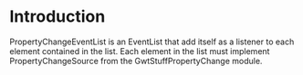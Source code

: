 # Introduction #

PropertyChangeEventList is an EventList that add itself as a listener to each element
contained in the list. Each element in the list must implement PropertyChangeSource from
the GwtStuffPropertyChange module.